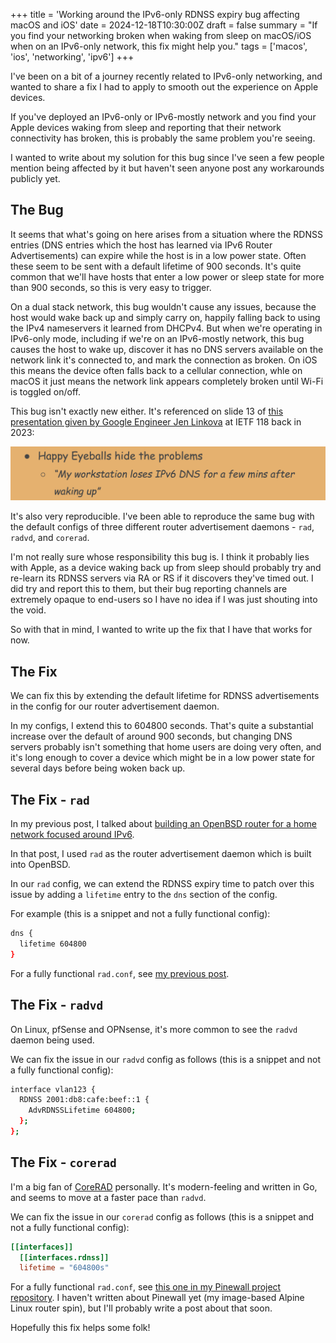 +++
title = 'Working around the IPv6-only RDNSS expiry bug affecting macOS and iOS'
date = 2024-12-18T10:30:00Z
draft = false
summary = "If you find your networking broken when waking from sleep on macOS/iOS when on an IPv6-only network, this fix might help you."
tags = ['macos', 'ios', 'networking', 'ipv6']
+++

I've been on a bit of a journey recently related to IPv6-only networking, and wanted to share a fix I had to apply to smooth out the experience on Apple devices.

If you've deployed an IPv6-only or IPv6-mostly network and you find your Apple devices waking from sleep and reporting that their network connectivity has broken, this is probably the same problem you're seeing.

I wanted to write about my solution for this bug since I've seen a few people mention being affected by it but haven't seen anyone post any workarounds publicly yet.

## The Bug

It seems that what's going on here arises from a situation where the RDNSS entries (DNS entries which the host has learned via IPv6 Router Advertisements) can expire while the host is in a low power state. Often these seem to be sent with a default lifetime of 900 seconds. It's quite common that we'll have hosts that enter a low power or sleep state for more than 900 seconds, so this is very easy to trigger.

On a dual stack network, this bug wouldn't cause any issues, because the host would wake back up and simply carry on, happily falling back to using the IPv4 nameservers it learned from DHCPv4. But when we're operating in IPv6-only mode, including if we're on an IPv6-mostly network, this bug causes the host to wake up, discover it has no DNS servers available on the network link it's connected to, and mark the connection as broken. On iOS this means the device often falls back to a cellular connection, whle on macOS it just means the network link appears completely broken until Wi-Fi is toggled on/off.

This bug isn't exactly new either. It's referenced on slide 13 of [this presentation given by Google Engineer Jen Linkova](https://datatracker.ietf.org/meeting/118/materials/slides-118-v6ops-jen-linkova-turning-ipv4-off-short-version-slides-118-v6ops-jen-linkova-turning-ipv4-off-short-version) at IETF 118 back in 2023:

![Jen's slide showing a reference to users facing this issue](slide.png)

It's also very reproducible. I've been able to reproduce the same bug with the default configs of three different router advertisement daemons - `rad`, `radvd`, and `corerad`.

I'm not really sure whose responsibility this bug is. I think it probably lies with Apple, as a device waking back up from sleep should probably try and re-learn its RDNSS servers via RA or RS if it discovers they've timed out. I did try and report this to them, but their bug reporting channels are extremely opaque to end-users so I have no idea if I was just shouting into the void.

So with that in mind, I wanted to write up the fix that I have that works for now.

## The Fix

We can fix this by extending the default lifetime for RDNSS advertisements in the config for our router advertisement daemon.

In my configs, I extend this to 604800 seconds. That's quite a substantial increase over the default of around 900 seconds, but changing DNS servers probably isn't something that home users are doing very often, and it's long enough to cover a device which might be in a low power state for several days before being woken back up.

## The Fix - `rad`

In my previous post, I talked about [building an OpenBSD router for a home network focused around IPv6](/posts/2024-12-07-building-an-ipv6-focused-openbsd-home-router).

In that post, I used `rad` as the router advertisement daemon which is built into OpenBSD.

In our `rad` config, we can extend the RDNSS expiry time to patch over this issue by adding a `lifetime` entry to the `dns` section of the config.

For example (this is a snippet and not a fully functional config):

```sh
dns {
  lifetime 604800
}
```

For a fully functional `rad.conf`, see [my previous post](/posts/2024-12-07-building-an-ipv6-focused-openbsd-home-router).

## The Fix - `radvd`

On Linux, pfSense and OPNsense, it's more common to see the `radvd` daemon being used.

We can fix the issue in our `radvd` config as follows (this is a snippet and not a fully functional config):

```sh
interface vlan123 {
  RDNSS 2001:db8:cafe:beef::1 {
    AdvRDNSSLifetime 604800;
  };
};
```

## The Fix - `corerad`

I'm a big fan of [CoreRAD](https://corerad.net/) personally. It's modern-feeling and written in Go, and seems to move at a faster pace than `radvd`.

We can fix the issue in our `corerad` config as follows (this is a snippet and not a fully functional config):

```toml
[[interfaces]]
  [[interfaces.rdnss]]
  lifetime = "604800s"
```

For a fully functional `rad.conf`, see [this one in my Pinewall project repository](https://github.com/alexhaydock/pinewall/blob/191a3643047aed84c72ee36c2daefa6d5c6aaead/config/etc/corerad/config.toml). I haven't written about Pinewall yet (my image-based Alpine Linux router spin), but I'll probably write a post about that soon.

Hopefully this fix helps some folk!
